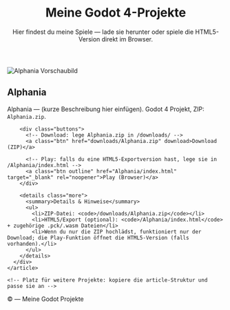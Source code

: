 <!doctype html>
<html lang="de">
<head>
  <meta charset="utf-8" />
  <meta name="viewport" content="width=device-width,initial-scale=1" />
  <title>Meine Godot-Projekte</title>
  <link rel="stylesheet" href="style.css">
</head>
<body>
  <header class="site-header">
    <h1>Meine Godot 4-Projekte</h1>
    <p class="subtitle">Hier findest du meine Spiele — lade sie herunter oder spiele die HTML5-Version direkt im Browser.</p>
  </header>

  <main class="container">
    <!-- Projekt: Alphania -->
    <article class="project-card">
      <div class="thumb">
        <!-- Falls du ein Vorschaubild hast, lege es als thumbnails/alphania.png ab -->
        <img src="thumbnails/alphania.png" alt="Alphania Vorschaubild" onerror="this.style.display='none'">
      </div>
      <div class="meta">
        <h2>Alphania</h2>
        <p class="desc">Alphania — (kurze Beschreibung hier einfügen). Godot 4 Projekt, ZIP: <code>Alphania.zip</code>.</p>

        <div class="buttons">
          <!-- Download: lege Alphania.zip in /downloads/ -->
          <a class="btn" href="downloads/Alphania.zip" download>Download (ZIP)</a>

          <!-- Play: falls du eine HTML5-Exportversion hast, lege sie in /Alphania/index.html -->
          <a class="btn outline" href="Alphania/index.html" target="_blank" rel="noopener">Play (Browser)</a>
        </div>

        <details class="more">
          <summary>Details & Hinweise</summary>
          <ul>
            <li>ZIP-Datei: <code>/downloads/Alphania.zip</code></li>
            <li>HTML5/Export (optional): <code>/Alphania/index.html</code> + zugehörige .pck/.wasm Dateien</li>
            <li>Wenn du nur die ZIP hochlädst, funktioniert nur der Download; die Play-Funktion öffnet die HTML5-Version (falls vorhanden).</li>
          </ul>
        </details>
      </div>
    </article>

    <!-- Platz für weitere Projekte: kopiere die article-Struktur und passe sie an -->
  </main>

  <footer class="site-footer">
    <p>© <!-- Jahr automatisch --> <span id="year"></span> — Meine Godot Projekte</p>
  </footer>

<script>
  // automatisches Jahr
  document.getElementById('year').textContent = new Date().getFullYear();
</script>
</body>
</html>
